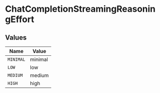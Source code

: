 # ChatCompletionStreamingReasoningEffort


## Values

| Name      | Value     |
| --------- | --------- |
| `MINIMAL` | minimal   |
| `LOW`     | low       |
| `MEDIUM`  | medium    |
| `HIGH`    | high      |